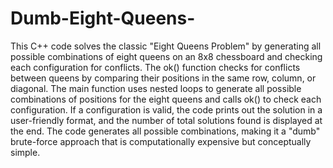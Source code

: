 # Dumb-Eight-Queens-
This C++ code solves the classic "Eight Queens Problem" by generating all possible combinations of eight queens on an 8x8 chessboard and checking each configuration for conflicts. The ok() function checks for conflicts between queens by comparing their positions in the same row, column, or diagonal. The main function uses nested loops to generate all possible combinations of positions for the eight queens and calls ok() to check each configuration. If a configuration is valid, the code prints out the solution in a user-friendly format, and the number of total solutions found is displayed at the end. The code generates all possible combinations, making it a "dumb" brute-force approach that is computationally expensive but conceptually simple.


